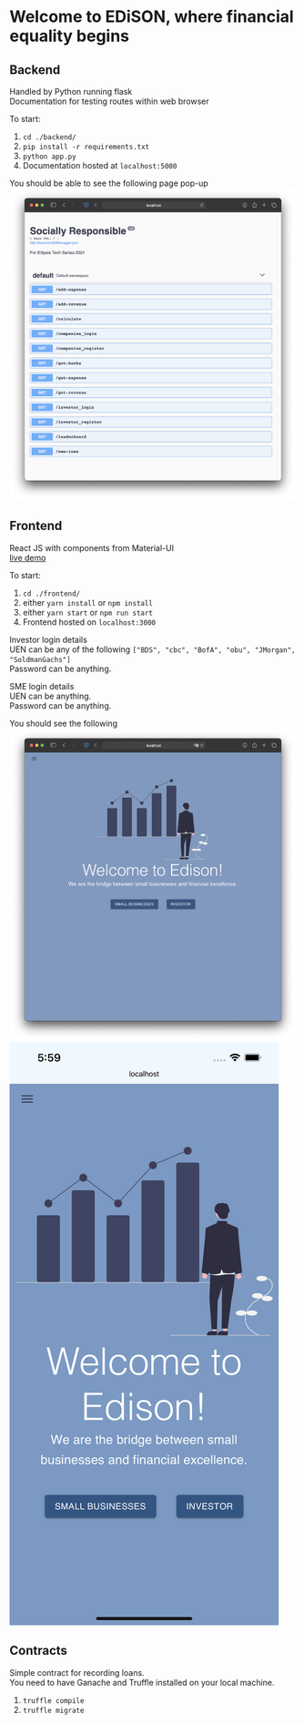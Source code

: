 # Welcome to EDiSON, where financial equality begins

## Backend

Handled by Python running flask  
Documentation for testing routes within web browser

To start:

1. `cd ./backend/`
2. `pip install -r requirements.txt`
3. `python app.py`
4. Documentation hosted at `localhost:5000`

You should be able to see the following page pop-up
![](readme_images/Backend.png)

## Frontend

React JS with components from Material-UI  
[live demo](http://frontendsociallyresponsible.s3-website-us-east-1.amazonaws.com)

To start:

1. `cd ./frontend/`
2. either `yarn install` or `npm install`
3. either `yarn start` or `npm run start`
4. Frontend hosted on `localhost:3000`

Investor login details  
UEN can be any of the following `["BDS", "cbc", "BofA", "obu", "JMorgan", "SoldmanGachs"]`  
Password can be anything.

SME login details  
UEN can be anything.  
Password can be anything.

You should see the following  
![](readme_images/Frontend.png)
![](readme_images/mobile5.png)

## Contracts

Simple contract for recording loans.  
You need to have Ganache and Truffle installed on your local machine.

1. `truffle compile`
2. `truffle migrate`
